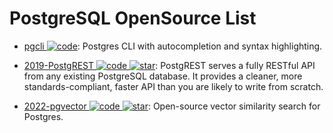 # PostgreSQL OpenSource List

- [pgcli ![code](https://martrix-usa.oss-accelerate.aliyuncs.com/logo/code.svg)](https://github.com/dbcli/pgcli): Postgres CLI with autocompletion and syntax highlighting.

- [2019-PostgREST ![code](https://martrix-usa.oss-accelerate.aliyuncs.com/logo/code.svg) ![star](https://img.shields.io/github/stars/PostgREST/postgrest)](https://github.com/PostgREST/postgrest): PostgREST serves a fully RESTful API from any existing PostgreSQL database. It provides a cleaner, more standards-compliant, faster API than you are likely to write from scratch.

- [2022-pgvector ![code](https://martrix-usa.oss-accelerate.aliyuncs.com/logo/code.svg) ![star](https://img.shields.io/github/stars/pgvector/pgvector)](https://github.com/pgvector/pgvector): Open-source vector similarity search for Postgres.
